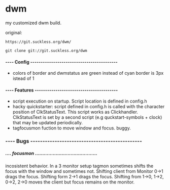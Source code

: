 # dwm
my customized dwm build. 

original: 

    https://git.suckless.org/dwm/

	git clone git://git.suckless.org/dwm

#### ---- Config ------------------------------------------
- colors of border and dwmstatus are green instead of cyan
border is 3px istead of 1


#### ---- Features ----------------------------------------
- script execution on startup. Script location is defined 
in config.h
- hacky quickstarter: script defined in config.h is called
with the character position of ClkStatusText. This script 
works as Clickhandler. ClkStatusText is set by a second 
script (e.g quckstart-symbols + clock) that may be updated
periodically.
- tagfocusmon fuction to move window and focus. buggy.  

### ---- Bugs ----------------------------------------------
##### .... focusmon ..........................................
incosistent behavior. In a 3 monitor setup tagmon sometimes
shifts the focus with the window and sometimes not. Shifting
client from Monitor 0->1 drags the focus. Shifting form 2->1
drags the focus. Shifting from 1->0, 1->2, 0->2, 2->0 moves 
the client but focus remains on the monitor.
